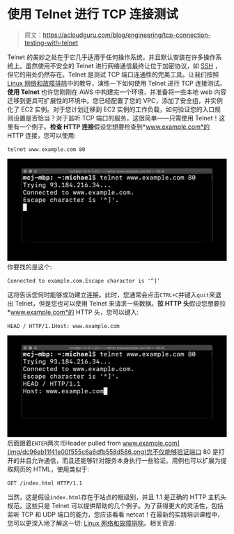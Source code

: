 # 使用 Telnet 进行 TCP 连接测试

> 原文：<https://acloudguru.com/blog/engineering/tcp-connection-testing-with-telnet>

Telnet 的美妙之处在于它几乎适用于任何操作系统，并且默认安装在许多操作系统上。虽然使用不安全的 Telnet 进行网络通信最终让位于加密协议，如 [SSH](https://wpengine.linuxacademy.com/linux/ssh-and-scp-howto-tips-tricks/) ，但它的用处仍然存在。Telnet 是测试 TCP 端口连通性的完美工具。让我们按照 [Linux 网络和故障排除](https://linuxacademy.com/linux/training/course/name/linux-networking-and-troubleshooting?utm_source)中的教导，演练一下如何使用 Telnet 进行 TCP 连接测试。**使用 Telnet** 也许您刚刚在 AWS 中构建完一个环境，并准备将一些本地 web 内容迁移到更具可扩展性的环境中。您已经配置了您的 VPC，添加了安全组，并实例化了 EC2 实例。对于您计划迁移到 EC2 实例的工作负载，如何验证您的入口规则设置是否恰当？对于监听 TCP 端口的服务，这很简单——只需使用 Telnet！这里有一个例子。**检查 HTTP 连接**假设您想要检查到*www.example.com*的 HTTP 连接，您可以使用:

```
telnet www.example.com 80
```

![](img/9fd5f98d8c85e403c68eeb114569e605.png)你要找的是这个:

```
Connected to example.com.Escape character is '^]'
```

这将告诉您何时能够成功建立连接。此时，您通常会点击`CTRL+C`并键入`quit`来退出 Telnet，但是您也可以使用 Telnet 来请求一些数据。**拉 HTTP 头**假设您想要拉*www.example.com*的 HTTP 头，您可以键入:

```
HEAD / HTTP/1.1Host: www.example.com
```

![Telnet HTTP header request](img/5fa8cf4251844384db78ffaee6393c8b.png)后面跟着`ENTER`两次:![Header pulled from www.example.com](img/dc96eb11f41e00f555c6a6dfb558d586.png)您不仅能够验证端口 80 是打开的并且允许通信，而且还能够针对服务本身执行一些验证。用例也可以扩展为提取网页的 HTML，使用类似于:

```
GET /index.html HTTP/1.1
```

当然，这是假设`index.html`存在于站点的根级别，并且 1.1 是正确的 HTTP 主机头规范。这些只是 Telnet 可以提供帮助的几个例子。为了获得更大的灵活性，包括监听 TCP 和 UDP 端口的能力，您应该看看 netcat！在最新的实践培训课程中，您可以更深入地了解这一切: [Linux 网络和故障排除](https://linuxacademy.com/linux/training/course/name/linux-networking-and-troubleshooting?utm_source)。相关资源: